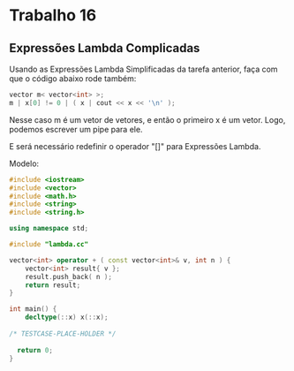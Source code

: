 # Trabalho 16
## Expressões Lambda Complicadas

Usando as Expressões Lambda Simplificadas da tarefa anterior, faça com que o código abaixo rode também:

```cpp
vector m< vector<int> >;
m | x[0] != 0 | ( x | cout << x << '\n' );
```

Nesse caso m é um vetor de vetores, e então o primeiro x é um vetor. Logo, podemos escrever um pipe para ele.

E será necessário redefinir o operador "[]" para Expressões Lambda.

Modelo:

```cpp
#include <iostream>
#include <vector>
#include <math.h>
#include <string>
#include <string.h>

using namespace std;

#include "lambda.cc"

vector<int> operator + ( const vector<int>& v, int n ) {
    vector<int> result{ v };
    result.push_back( n );
    return result;
}

int main() {
    decltype(::x) x(::x);
    
/* TESTCASE-PLACE-HOLDER */
  
  return 0;
}
```
